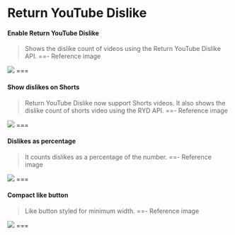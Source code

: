 # Return YouTube Dislike

#### Enable Return YouTube Dislike
>Shows the dislike count of videos using the Return YouTube Dislike API.
==- Reference image
<img src="https://raw.githubusercontent.com/kazimmt/RVX-Features/website/assets/youtube/return-youtube-dislike/Enable-Return-YouTube-Dislike.jpg">
===

#### Show dislikes on Shorts
>Return YouTube Dislike now support Shorts videos. It also shows the dislike count of shorts video using the RYD API.
==- Reference image
<img src="https://raw.githubusercontent.com/kazimmt/RVX-Features/website/assets/youtube/return-youtube-dislike/Show-dislikes-on-Shorts.jpg">
===

#### Dislikes as percentage
>It counts dislikes as a percentage of the number.
==- Reference image
<img src="https://raw.githubusercontent.com/kazimmt/RVX-Features/website/assets/youtube/return-youtube-dislike/Dislikes-as-percentage.jpg">
===

#### Compact like button
>Like button styled for minimum width.
==- Reference image
<img src="https://raw.githubusercontent.com/kazimmt/RVX-Features/website/assets/youtube/return-youtube-dislike/Compact-like-button.jpg">
===
